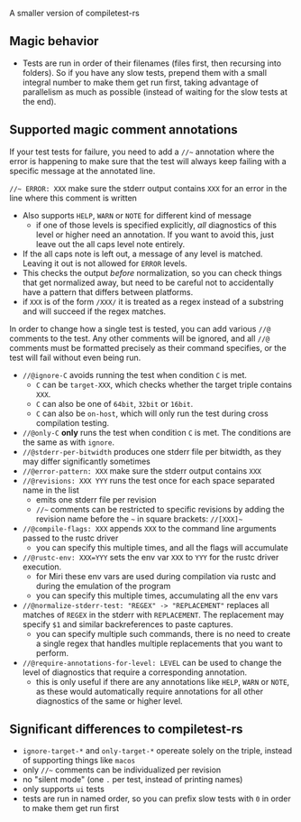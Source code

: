 A smaller version of compiletest-rs

## Magic behavior

* Tests are run in order of their filenames (files first, then recursing into folders).
  So if you have any slow tests, prepend them with a small integral number to make them get run first, taking advantage of parallelism as much as possible (instead of waiting for the slow tests at the end).

## Supported magic comment annotations

If your test tests for failure, you need to add a `//~` annotation where the error is happening
to make sure that the test will always keep failing with a specific message at the annotated line.

`//~ ERROR: XXX` make sure the stderr output contains `XXX` for an error in the line where this comment is written

* Also supports `HELP`, `WARN` or `NOTE` for different kind of message
    * if one of those levels is specified explicitly, *all* diagnostics of this level or higher need an annotation. If you want to avoid this, just leave out the all caps level note entirely.
* If the all caps note is left out, a message of any level is matched. Leaving it out is not allowed for `ERROR` levels.
* This checks the output *before* normalization, so you can check things that get normalized away, but need to
    be careful not to accidentally have a pattern that differs between platforms.
* if `XXX` is of the form `/XXX/` it is treated as a regex instead of a substring and will succeed if the regex matches.

In order to change how a single test is tested, you can add various `//@` comments to the test.
Any other comments will be ignored, and all `//@` comments must be formatted precisely as
their command specifies, or the test will fail without even being run.

* `//@ignore-C` avoids running the test when condition `C` is met.
    * `C` can be `target-XXX`, which checks whether the target triple contains `XXX`.
    * `C` can also be one of `64bit`, `32bit` or `16bit`.
    * `C` can also be `on-host`, which will only run the test during cross compilation testing.
* `//@only-C` **only** runs the test when condition `C` is met. The conditions are the same as with `ignore`.
* `//@stderr-per-bitwidth` produces one stderr file per bitwidth, as they may differ significantly sometimes
* `//@error-pattern: XXX` make sure the stderr output contains `XXX`
* `//@revisions: XXX YYY` runs the test once for each space separated name in the list
    * emits one stderr file per revision
    * `//~` comments can be restricted to specific revisions by adding the revision name before the `~` in square brackets: `//[XXX]~`
* `//@compile-flags: XXX` appends `XXX` to the command line arguments passed to the rustc driver
    * you can specify this multiple times, and all the flags will accumulate
* `//@rustc-env: XXX=YYY` sets the env var `XXX` to `YYY` for the rustc driver execution.
    * for Miri these env vars are used during compilation via rustc and during the emulation of the program
    * you can specify this multiple times, accumulating all the env vars
* `//@normalize-stderr-test: "REGEX" -> "REPLACEMENT"` replaces all matches of `REGEX` in the stderr with `REPLACEMENT`. The replacement may specify `$1` and similar backreferences to paste captures.
    * you can specify multiple such commands, there is no need to create a single regex that handles multiple replacements that you want to perform.
* `//@require-annotations-for-level: LEVEL` can be used to change the level of diagnostics that require a corresponding annotation.
    * this is only useful if there are any annotations like `HELP`, `WARN` or `NOTE`, as these would automatically require annotations for all other diagnostics of the same or higher level.

## Significant differences to compiletest-rs

* `ignore-target-*` and `only-target-*` opereate solely on the triple, instead of supporting things like `macos`
* only `//~` comments can be individualized per revision
* no "silent mode" (one `.` per test, instead of printing names)
* only supports `ui` tests
* tests are run in named order, so you can prefix slow tests with `0` in order to make them get run first
